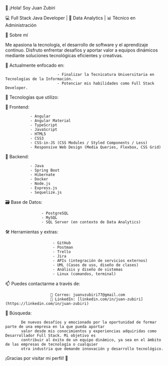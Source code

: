 👋 ¡Hola! Soy Juan Zubiri

💻 Full Stack Java Developer | 🧠 Data Analytics | 📊 Técnico en Administración

🚀 Sobre mí

Me apasiona la tecnología, el desarrollo de software y el aprendizaje continuo. 
Disfruto enfrentar desafíos y aportar valor a equipos dinámicos mediante soluciones tecnológicas eficientes y creativas.

🎯 Actualmente enfocado en:

                           - Finalizar la Tecnicatura Universitaria en Tecnologías de la Información.
                           - Potenciar mis habilidades como Full Stack Developer.

🧰 Tecnologías que utilizo:

   🎨 Frontend:
   
               - Angular
               - Angular Material
               - TypeScript
               - JavaScript
               - HTML5
               - CSS3
               - CSS-in-JS (CSS Modules / Styled Components / Less)
               - Responsive Web Design (Media Queries, Flexbox, CSS Grid)

   🔧 Backend:
   
               - Java
               - Spring Boot
               - Hibernate
               - Docker
               - Node.js
               - Express.js
               - Sequelize.js

   🗃️ Base de Datos:
   
                    - PostgreSQL
                    - MySQL
                    - SQL Server (en contexto de Data Analytics)

🛠️ Herramientas y extras:

                         - GitHub
                         - Postman                      
                         - Trello                 
                         - Jira               
                         - APIs (integración de servicios externos)
                         - UML (Casos de uso, diseño de clases)
                         - Análisis y diseño de sistemas
                         - Linux (comandos, terminal)

📫 Puedes contactarme a través de:

                        📨 Correo: juanvzubiri77@gmail.com      
                        🔗 LinkedIn: [linkedin.com/in/juan-zubiri](https://linkedin.com/in/juan-zubiri)
                        
🔎 Búsqueda:

           De nuevos desafíos y emocionado por la oportunidad de formar parte de una empresa en la que pueda aportar 
           valor desde mis conocimientos y experiencias adquiridas como Desarrollador Full Stack. Mi objetivo es 
           contribuir al éxito de un equipo dinámico, ya sea en el ámbito de las empresas de tecnología o cualquier 
           otra industria que demande innovación y desarrollo tecnológico.
           
          
¡Gracias por visitar mi perfil! 🌟

  


